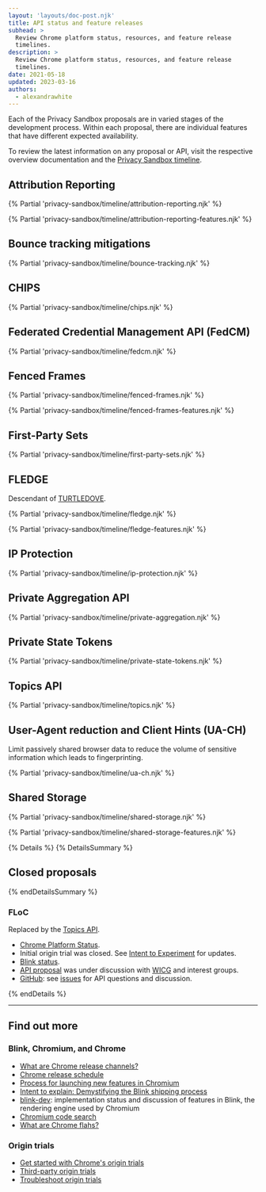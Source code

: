 ```yaml
---
layout: 'layouts/doc-post.njk'
title: API status and feature releases
subhead: >
  Review Chrome platform status, resources, and feature release
  timelines.
description: >
  Review Chrome platform status, resources, and feature release
  timelines.
date: 2021-05-18
updated: 2023-03-16
authors:
  - alexandrawhite
---
```


Each of the Privacy Sandbox proposals are in varied stages of the development
process. Within each proposal, there are individual features that have
different expected availability.

To review the latest information on any proposal or API, visit the respective overview documentation and the [Privacy Sandbox timeline](https://privacysandbox.com/open-web/).

## Attribution Reporting

{% Partial 'privacy-sandbox/timeline/attribution-reporting.njk' %}

{% Partial 'privacy-sandbox/timeline/attribution-reporting-features.njk' %}

## Bounce tracking mitigations

{% Partial 'privacy-sandbox/timeline/bounce-tracking.njk' %}

## CHIPS

{% Partial 'privacy-sandbox/timeline/chips.njk' %}

## Federated Credential Management API (FedCM)

{% Partial 'privacy-sandbox/timeline/fedcm.njk' %}

## Fenced Frames

{% Partial 'privacy-sandbox/timeline/fenced-frames.njk' %}

{% Partial 'privacy-sandbox/timeline/fenced-frames-features.njk' %}

## First-Party Sets

{% Partial 'privacy-sandbox/timeline/first-party-sets.njk' %}

## FLEDGE

Descendant of [TURTLEDOVE](https://github.com/WICG/turtledove).

{% Partial 'privacy-sandbox/timeline/fledge.njk' %}

{% Partial 'privacy-sandbox/timeline/fledge-features.njk' %}

## IP Protection

{% Partial 'privacy-sandbox/timeline/ip-protection.njk' %}

## Private Aggregation API

{% Partial 'privacy-sandbox/timeline/private-aggregation.njk' %}

## Private State Tokens

{% Partial 'privacy-sandbox/timeline/private-state-tokens.njk' %}

## Topics API

{% Partial 'privacy-sandbox/timeline/topics.njk' %}

## User-Agent reduction and Client Hints (UA-CH)

Limit passively shared browser data to reduce the volume of sensitive
information which leads to fingerprinting.

{% Partial 'privacy-sandbox/timeline/ua-ch.njk' %}

## Shared Storage

{% Partial 'privacy-sandbox/timeline/shared-storage.njk' %}

{% Partial 'privacy-sandbox/timeline/shared-storage-features.njk' %}

{% Details %}
{% DetailsSummary %}

## Closed proposals

{% endDetailsSummary %}

### FLoC

Replaced by the [Topics API](#topics).

- [Chrome Platform Status](https://www.chromestatus.com/features/5710139774468096).
- Initial origin trial was closed.
  See [Intent to Experiment](https://groups.google.com/a/chromium.org/g/blink-dev/c/MmijXrmwrJs)
  for updates.
- [Blink status](https://groups.google.com/a/chromium.org/g/blink-dev/search?q=floc).
- [API proposal](https://github.com/WICG/floc) was under discussion with
  [WICG](https://www.w3.org/community/wicg/) and interest groups.
- [GitHub](https://github.com/WICG/floc): see
  [issues](https://github.com/WICG/floc/issues) for API questions and discussion.

{% endDetails %}

---

## Find out more

### Blink, Chromium, and Chrome

- [What are Chrome release channels?](/docs/web-platform/chrome-release-channels/)
- [Chrome release schedule](https://www.chromestatus.com/features/schedule)
- [Process for launching new features in Chromium](https://www.chromium.org/blink/launching-features)
- [Intent to explain: Demystifying the Blink shipping
  process](https://www.youtube.com/watch?time_continue=291&v=y3EZx_b-7tk)
- [blink-dev](https://groups.google.com/a/chromium.org/g/blink-dev/): implementation
  status and discussion of features in Blink, the rendering engine used by Chromium
- [Chromium code search](https://source.chromium.org/)
- [What are Chrome flahs?](/docs/web-platform/chrome-flags/)

### Origin trials

- [Get started with Chrome's origin trials](/docs/web-platform/origin-trials/)
- [Third-party origin trials](/docs/web-platform/third-party-origin-trials/)
- [Troubleshoot origin trials](/docs/web-platform/origin-trial-troubleshooting/)
